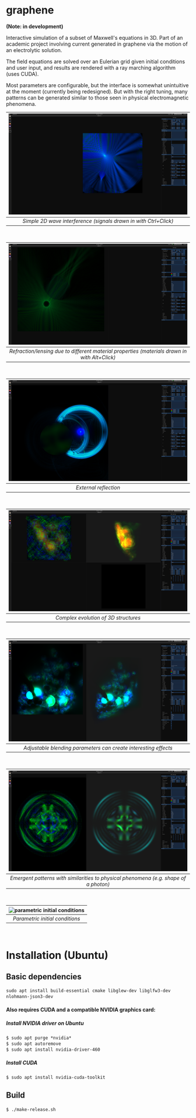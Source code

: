 # graphene

**(Note: in development)**

Interactive simulation of a subset of Maxwell's equations in 3D. Part of an academic project involving current generated in graphene via the motion of an electrolytic solution.

The field equations are solved over an Eulerian grid given initial conditions and user input, and results are rendered with a ray marching algorithm (uses CUDA).

Most parameters are configurable, but the interface is somewhat unintuitive at the moment (currently being redesigned). But with the right tuning, many patterns can be generated similar to those seen in physical electromagnetic phenomena.

| ![simple 2D wave interference](https://raw.githubusercontent.com/skothr/graphene/main/images/maxwells-equations-materials7.png) | 
|:--:| 
| *Simple 2D wave interference (signals drawn in with Ctrl+Click)* |

&nbsp;
&nbsp;

| ![refraction due to different material properties](https://raw.githubusercontent.com/skothr/graphene/main/images/maxwells-equations-materials-lens.png) | 
|:--:| 
| *Refraction/lensing due to different material properties (materials drawn in with Alt+Click)* |

&nbsp;
&nbsp;

| ![external reflection](https://raw.githubusercontent.com/skothr/graphene/main/images/maxwells-equations-materials4.png) | 
|:--:| 
| *External reflection* |

&nbsp;
&nbsp;

| ![complex evolution of 3D structures](https://raw.githubusercontent.com/skothr/graphene/main/images/composite-render4.png) | 
|:--:| 
| *Complex evolution of 3D structures* |

&nbsp;
&nbsp;

| ![adjustable blending parameters for ray marching](https://raw.githubusercontent.com/skothr/graphene/main/images/composite-render6.png) | 
|:--:|
| *Adjustable blending parameters can create interesting effects* |

&nbsp;
&nbsp;

| ![emergent patterns similar to physical phenomena](https://raw.githubusercontent.com/skothr/graphene/main/images/vector-field-photon4.png) | 
|:--:|
| *Emergent patterns with similarities to physical phenomena (e.g. shape of a photon)* |

&nbsp;
&nbsp;

| ![parametric initial conditions](https://raw.githubusercontent.com/skothr/graphene/main/images/maxwells-equations-test1.png) | 
|:--:|
| *Parametric initial conditions* |

&nbsp;
&nbsp;


# Installation (Ubuntu)
## Basic dependencies
    sudo apt install build-essential cmake libglew-dev libglfw3-dev nlohmann-json3-dev
#### Also requires CUDA and a compatible NVIDIA graphics card:
##### Install NVIDIA driver on Ubuntu
    $ sudo apt purge *nvidia*
    $ sudo apt autoremove
    $ sudo apt install nvidia-driver-460
##### Install CUDA
    $ sudo apt install nvidia-cuda-toolkit

## Build
    $ ./make-release.sh
